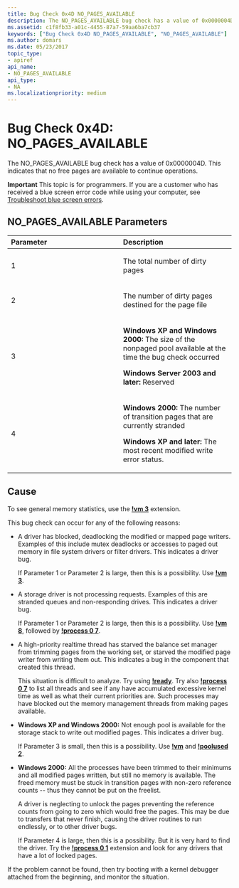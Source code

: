 ```yaml
---
title: Bug Check 0x4D NO_PAGES_AVAILABLE
description: The NO_PAGES_AVAILABLE bug check has a value of 0x0000004D. This indicates that no free pages are available to continue operations.
ms.assetid: c1f8fb33-a01c-4455-87a7-59aa6ba7cb37
keywords: ["Bug Check 0x4D NO_PAGES_AVAILABLE", "NO_PAGES_AVAILABLE"]
ms.author: domars
ms.date: 05/23/2017
topic_type:
- apiref
api_name:
- NO_PAGES_AVAILABLE
api_type:
- NA
ms.localizationpriority: medium
---
```


# Bug Check 0x4D: NO\_PAGES\_AVAILABLE


The NO\_PAGES\_AVAILABLE bug check has a value of 0x0000004D. This indicates that no free pages are available to continue operations.

**Important** This topic is for programmers. If you are a customer who has received a blue screen error code while using your computer, see [Troubleshoot blue screen errors](https://windows.microsoft.com/windows-10/troubleshoot-blue-screen-errors).

## NO\_PAGES\_AVAILABLE Parameters


<table>
<colgroup>
<col width="50%" />
<col width="50%" />
</colgroup>
<thead>
<tr class="header">
<th align="left">Parameter</th>
<th align="left">Description</th>
</tr>
</thead>
<tbody>
<tr class="odd">
<td align="left"><p>1</p></td>
<td align="left"><p>The total number of dirty pages</p></td>
</tr>
<tr class="even">
<td align="left"><p>2</p></td>
<td align="left"><p>The number of dirty pages destined for the page file</p></td>
</tr>
<tr class="odd">
<td align="left"><p>3</p></td>
<td align="left"><p><strong>Windows XP and Windows 2000:</strong> The size of the nonpaged pool available at the time the bug check occurred</p>
<p><strong>Windows Server 2003 and later:</strong> Reserved</p></td>
</tr>
<tr class="even">
<td align="left"><p>4</p></td>
<td align="left"><p><strong>Windows 2000:</strong> The number of transition pages that are currently stranded</p>
<p><strong>Windows XP and later:</strong> The most recent modified write error status.</p></td>
</tr>
</tbody>
</table>

 

Cause
-----

To see general memory statistics, use the [**!vm 3**](-vm.md) extension.

This bug check can occur for any of the following reasons:

-   A driver has blocked, deadlocking the modified or mapped page writers. Examples of this include mutex deadlocks or accesses to paged out memory in file system drivers or filter drivers. This indicates a driver bug.

    If Parameter 1 or Parameter 2 is large, then this is a possibility. Use [**!vm 3**](-vm.md).

-   A storage driver is not processing requests. Examples of this are stranded queues and non-responding drives. This indicates a driver bug.

    If Parameter 1 or Parameter 2 is large, then this is a possibility. Use [**!vm 8**](-vm.md), followed by [**!process 0 7**](-process.md).

-   A high-priority realtime thread has starved the balance set manager from trimming pages from the working set, or starved the modified page writer from writing them out. This indicates a bug in the component that created this thread.

    This situation is difficult to analyze. Try using [**!ready**](-ready.md). Try also [**!process 0 7**](-process.md) to list all threads and see if any have accumulated excessive kernel time as well as what their current priorities are. Such processes may have blocked out the memory management threads from making pages available.

-   **Windows XP and Windows 2000:** Not enough pool is available for the storage stack to write out modified pages. This indicates a driver bug.

    If Parameter 3 is small, then this is a possibility. Use [**!vm**](-vm.md) and [**!poolused 2**](-poolused.md).

-   **Windows 2000:** All the processes have been trimmed to their minimums and all modified pages written, but still no memory is available. The freed memory must be stuck in transition pages with non-zero reference counts -- thus they cannot be put on the freelist.

    A driver is neglecting to unlock the pages preventing the reference counts from going to zero which would free the pages. This may be due to transfers that never finish, causing the driver routines to run endlessly, or to other driver bugs.

    If Parameter 4 is large, then this is a possibility. But it is very hard to find the driver. Try the [**!process 0 1**](-process.md) extension and look for any drivers that have a lot of locked pages.

If the problem cannot be found, then try booting with a kernel debugger attached from the beginning, and monitor the situation.

 

 




